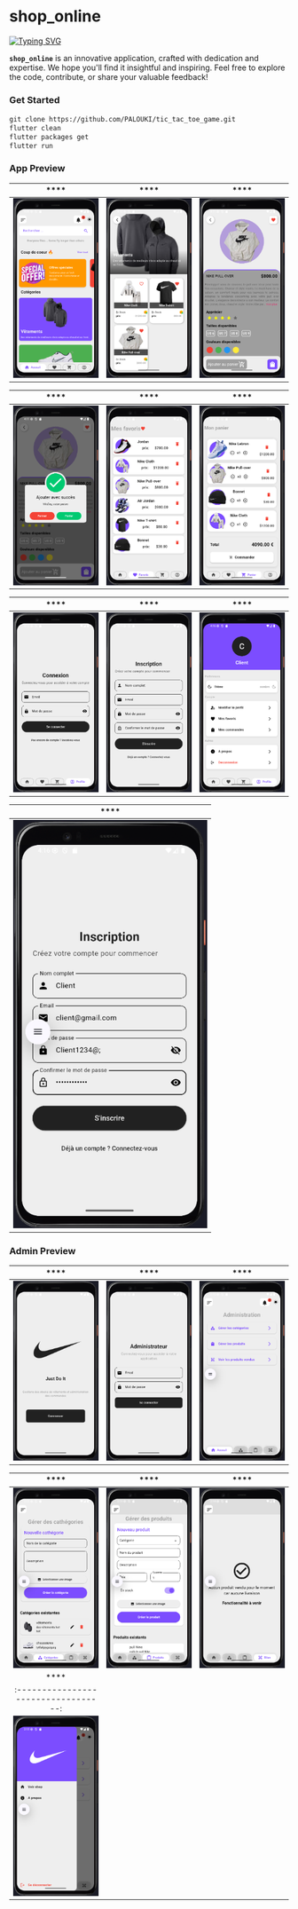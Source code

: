 # shop_online

[![Typing SVG](https://readme-typing-svg.demolab.com?font=Fira+Code&pause=1000&random=false&width=435&lines=Welcome+to+my+github+repo;for+SHOP+ONLINE)](https://git.io/typing-svg)


**`shop_online`** is an innovative application, crafted with dedication and expertise. We hope you'll find it insightful and inspiring. Feel free to explore the code, contribute, or share your valuable feedback!

### Get Started

```shell
git clone https://github.com/PALOUKI/tic_tac_toe_game.git
flutter clean
flutter packages get
flutter run
```

### App Preview

|              ****             |             ****          |             ****           |
| :----------------------------------: | :----------------------------------: | :----------------------------------: |
| <img src="https://github.com/PALOUKI/shop_online/blob/main/assets/other/un.png" width="350"> |  <img src="https://github.com/PALOUKI/shop_online/blob/main/assets/other/deux.png" width="350"> | <img src="https://github.com/PALOUKI/shop_online/blob/main/assets/other/trois.png" width="350">  |

|              ****             |             ****          |             ****           |
| :----------------------------------: | :----------------------------------: | :----------------------------------: |
| <img src="https://github.com/PALOUKI/shop_online/blob/main/assets/other/quatre.png" width="350">  |  <img src="https://github.com/PALOUKI/shop_online/blob/main/assets/other/cinq.png" width="350"> |  <img src="https://github.com/PALOUKI/shop_online/blob/main/assets/other/six.png" width="350">  |

|              ****             |             ****          |             ****           |
| :----------------------------------: | :----------------------------------: | :----------------------------------: |
| <img src="https://github.com/PALOUKI/shop_online/blob/main/assets/other/sept.png" width="350">  |  <img src="https://github.com/PALOUKI/shop_online/blob/main/assets/other/huit.png" width="350"> |  <img src="https://github.com/PALOUKI/shop_online/blob/main/assets/other/neuf.png" width="350">  |

|              ****             |            
| :----------------------------------: | 
| <img src="https://github.com/PALOUKI/shop_online/blob/main/assets/other/dix.png" width="350">  | 


### Admin Preview

|              ****             |             ****          |             ****           |
| :----------------------------------: | :----------------------------------: | :----------------------------------: |
| <img src="https://github.com/PALOUKI/shop_online/blob/main/assets/admin/un.png" width="350">  |  <img src="https://github.com/PALOUKI/shop_online/blob/main/assets/admin/deux.png" width="350"> |  <img src="https://github.com/PALOUKI/shop_online/blob/main/assets/admin/trois.png" width="350">  |

|              ****             |             ****          |             ****           |
| :----------------------------------: | :----------------------------------: | :----------------------------------: |
| <img src="https://github.com/PALOUKI/shop_online/blob/main/assets/admin/quatre.png" width="350">  |  <img src="https://github.com/PALOUKI/shop_online/blob/main/assets/admin/cinq.png" width="350"> |  <img src="https://github.com/PALOUKI/shop_online/blob/main/assets/admin/six.png" width="350">  |
|              ****             |             
| :----------------------------------: |
| <img src="https://github.com/PALOUKI/shop_online/blob/main/assets/admin/sept.png" width="350">  | 




